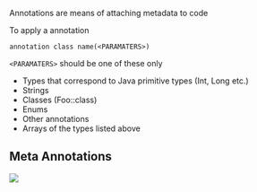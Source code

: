 

Annotations are means of attaching metadata to code

To apply a annotation 
```kotlin=
annotation class name(<PARAMATERS>)
```

`<PARAMATERS>` should be one of these only 
- Types that correspond to Java primitive types (Int, Long etc.)  
- Strings  
- Classes (Foo::class)  
- Enums  
- Other annotations  
- Arrays of the types listed above
## Meta Annotations

![](https://hackmd.io/_uploads/S1EPy-4tn.png)
